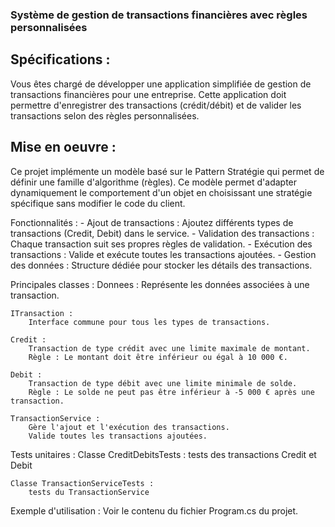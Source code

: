 ### Système de gestion de transactions financières avec règles personnalisées ###

Spécifications :
----------------
Vous êtes chargé de développer une application simplifiée de gestion de transactions financières pour une entreprise. 
Cette application doit permettre d'enregistrer des transactions (crédit/débit) et de valider les transactions selon 
des règles personnalisées.

Mise en oeuvre :
----------------
Ce projet implémente un modèle basé sur le Pattern Stratégie qui permet de définir une famille d'algorithme (règles).
Ce modèle permet d'adapter dynamiquement le comportement d'un objet en choisissant une stratégie spécifique sans modifier le code du client. 

Fonctionnalités :
	- Ajout de transactions : Ajoutez différents types de transactions (Credit, Debit) dans le service.
	- Validation des transactions : Chaque transaction suit ses propres règles de validation.
	- Exécution des transactions : Valide et exécute toutes les transactions ajoutées.
	- Gestion des données : Structure dédiée pour stocker les détails des transactions. 

Principales classes :
    Donnees : 
        Représente les données associées à une transaction.

    ITransaction :
        Interface commune pour tous les types de transactions.

    Credit :
        Transaction de type crédit avec une limite maximale de montant.
        Règle : Le montant doit être inférieur ou égal à 10 000 €.

    Debit :
        Transaction de type débit avec une limite minimale de solde.
		Règle : Le solde ne peut pas être inférieur à -5 000 € après une transaction.
		
	TransactionService :
		Gère l'ajout et l'exécution des transactions.
		Valide toutes les transactions ajoutées.	

Tests unitaires  :
	Classe CreditDebitsTests :
		tests des transactions Credit et Debit
		
	Classe TransactionServiceTests :
		tests du TransactionService
		
Exemple d'utilisation :
	Voir le contenu du fichier Program.cs du projet.
	
